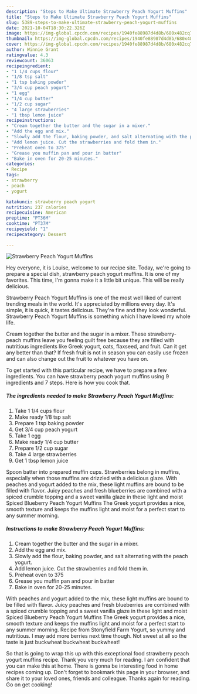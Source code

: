 ```yaml
---
description: "Steps to Make Ultimate Strawberry Peach Yogurt Muffins"
title: "Steps to Make Ultimate Strawberry Peach Yogurt Muffins"
slug: 5389-steps-to-make-ultimate-strawberry-peach-yogurt-muffins
date: 2021-10-04T18:30:22.326Z
image: https://img-global.cpcdn.com/recipes/1940fe88987d4d8b/680x482cq70/strawberry-peach-yogurt-muffins-recipe-main-photo.jpg
thumbnail: https://img-global.cpcdn.com/recipes/1940fe88987d4d8b/680x482cq70/strawberry-peach-yogurt-muffins-recipe-main-photo.jpg
cover: https://img-global.cpcdn.com/recipes/1940fe88987d4d8b/680x482cq70/strawberry-peach-yogurt-muffins-recipe-main-photo.jpg
author: Winnie Grant
ratingvalue: 4.3
reviewcount: 36063
recipeingredient:
- "1 1/4 cups flour"
- "1/8 tsp salt"
- "1 tsp baking powder"
- "3/4 cup peach yogurt"
- "1 egg"
- "1/4 cup butter"
- "1/2 cup sugar"
- "4 large strawberries"
- "1 tbsp lemon juice"
recipeinstructions:
- "Cream together the butter and the sugar in a mixer."
- "Add the egg and mix."
- "Slowly add the flour, baking powder, and salt alternating with the peach yogurt."
- "Add lemon juice. Cut the strawberries and fold them in."
- "Preheat oven to 375"
- "Grease you muffin pan and pour in batter"
- "Bake in oven for 20-25 minutes."
categories:
- Recipe
tags:
- strawberry
- peach
- yogurt

katakunci: strawberry peach yogurt 
nutrition: 237 calories
recipecuisine: American
preptime: "PT36M"
cooktime: "PT37M"
recipeyield: "1"
recipecategory: Dessert

---
```



![Strawberry Peach Yogurt Muffins](https://img-global.cpcdn.com/recipes/1940fe88987d4d8b/680x482cq70/strawberry-peach-yogurt-muffins-recipe-main-photo.jpg)

Hey everyone, it is Louise, welcome to our recipe site. Today, we're going to prepare a special dish, strawberry peach yogurt muffins. It is one of my favorites. This time, I'm gonna make it a little bit unique. This will be really delicious.

Strawberry Peach Yogurt Muffins is one of the most well liked of current trending meals in the world. It's appreciated by millions every day. It's simple, it is quick, it tastes delicious. They're fine and they look wonderful. Strawberry Peach Yogurt Muffins is something which I have loved my whole life.

Cream together the butter and the sugar in a mixer. These strawberry-peach muffins leave you feeling guilt free because they are filled with nutritious ingredients like Greek yogurt, oats, flaxseed, and fruit. Can it get any better than that? If fresh fruit is not in season you can easily use frozen and can also change out the fruit to whatever you have on.


To get started with this particular recipe, we have to prepare a few ingredients. You can have strawberry peach yogurt muffins using 9 ingredients and 7 steps. Here is how you cook that.

<!--inarticleads1-->

##### The ingredients needed to make Strawberry Peach Yogurt Muffins:

1. Take 1 1/4 cups flour
1. Make ready 1/8 tsp salt
1. Prepare 1 tsp baking powder
1. Get 3/4 cup peach yogurt
1. Take 1 egg
1. Make ready 1/4 cup butter
1. Prepare 1/2 cup sugar
1. Take 4 large strawberries
1. Get 1 tbsp lemon juice


Spoon batter into prepared muffin cups. Strawberries belong in muffins, especially when those muffins are drizzled with a delicious glaze. With peaches and yogurt added to the mix, these light muffins are bound to be filled with flavor. Juicy peaches and fresh blueberries are combined with a spiced crumble topping and a sweet vanilla glaze in these light and moist Spiced Blueberry Peach Yogurt Muffins The Greek yogurt provides a nice, smooth texture and keeps the muffins light and moist for a perfect start to any summer morning. 

<!--inarticleads2-->

##### Instructions to make Strawberry Peach Yogurt Muffins:

1. Cream together the butter and the sugar in a mixer.
1. Add the egg and mix.
1. Slowly add the flour, baking powder, and salt alternating with the peach yogurt.
1. Add lemon juice. Cut the strawberries and fold them in.
1. Preheat oven to 375
1. Grease you muffin pan and pour in batter
1. Bake in oven for 20-25 minutes.


With peaches and yogurt added to the mix, these light muffins are bound to be filled with flavor. Juicy peaches and fresh blueberries are combined with a spiced crumble topping and a sweet vanilla glaze in these light and moist Spiced Blueberry Peach Yogurt Muffins The Greek yogurt provides a nice, smooth texture and keeps the muffins light and moist for a perfect start to any summer morning. Recipe from Stonyfield Farm Yogurt, so yummy and nutritious. I may add more berries next time though. Not sweet at all so the taste is just buckwheat buckwheat buckwheat! 

So that is going to wrap this up with this exceptional food strawberry peach yogurt muffins recipe. Thank you very much for reading. I am confident that you can make this at home. There is gonna be interesting food in home recipes coming up. Don't forget to bookmark this page in your browser, and share it to your loved ones, friends and colleague. Thanks again for reading. Go on get cooking!
